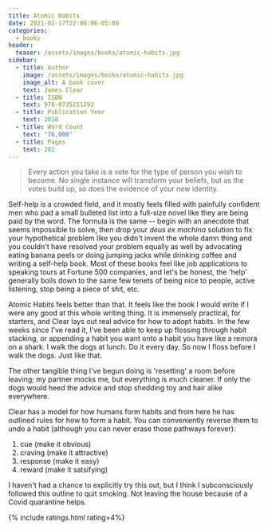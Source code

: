 ```yaml
---
title: Atomic Habits
date: 2021-02-17T22:00:06-05:00
categories:
  - books
header:
  teaser: /assets/images/books/atomic-habits.jpg
sidebar:
  - title: Author
    image: /assets/images/books/atomic-habits.jpg
    image_alt: A book cover
    text: James Clear
  - title: ISBN
    text: 978-0735211292
  - title: Publication Year
    text: 2018
  - title: Word Count
    text: "76,000"
  - title: Pages
    text: 282
---
```

> Every action you take is a vote for the type of person you wish to become. No single instance will transform your beliefs, but as the votes build up, so does the evidence of your new identity.

Self-help is a crowded field, and it mostly feels filled with painfully confident men who pad a small bulleted list into a full-size novel like they are being paid by the word. The formula is the same -- begin with an anecdote that seems impossible to solve, then drop your *deus ex machina* solution to fix your hypothetical problem like you didn't invent the whole damn thing and you couldn't have resolved your problem equally as well by advocating eating banana peels or doing jumping jacks while drinking coffee and writing a self-help book. Most of these books feel like job applications to speaking tours at Fortune 500 companies, and let's be honest, the 'help' generally boils down to the same few tenets of being nice to people, active listening, stop being a piece of shit, etc.

Atomic Habits feels better than that. It feels like the book I would write if I were any good at this whole writing thing. It is immensely practical, for starters, and Clear lays out real advice for how to adopt habits. In the few weeks since I've read it, I've been able to keep up flossing through habit stacking, or appending a habit you want onto a habit you have like a remora on a shark. I walk the dogs at lunch. Do it every day. So now I floss before I walk the dogs. Just like that.

The other tangible thing I've begun doing is 'resetting' a room before leaving; my partner mocks me, but everything is much cleaner. If only the dogs would heed the advice and stop shedding toy and hair alike everywhere.

Clear has a model for how humans form habits and from here he has outlined rules for how to form a habit. You can conveniently reverse them to undo a habit (although you can never erase those pathways forever):
1. cue (make it obvious)
2. craving (make it attractive)
3. response (make it easy)
4. reward (make it satsifying)

I haven't had a chance to explicitly try this out, but I think I subconsciously followed this outline to quit smoking. Not leaving the house because of a Covid quarantine helps.

{% include ratings.html rating=4%}